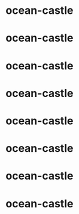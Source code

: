 # ocean-castle
# ocean-castle
# ocean-castle
# ocean-castle
# ocean-castle
# ocean-castle
# ocean-castle
# ocean-castle
